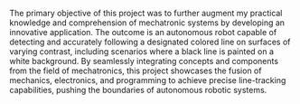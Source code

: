 The primary objective of this project was to further augment my practical knowledge and comprehension of mechatronic systems by developing an innovative application. The outcome is an autonomous robot capable of detecting and accurately following a designated colored line on surfaces of varying contrast, including scenarios where a black line is painted on a white background. By seamlessly integrating concepts and components from the field of mechatronics, this project showcases the fusion of mechanics, electronics, and programming to achieve precise line-tracking capabilities, pushing the boundaries of autonomous robotic systems. 

